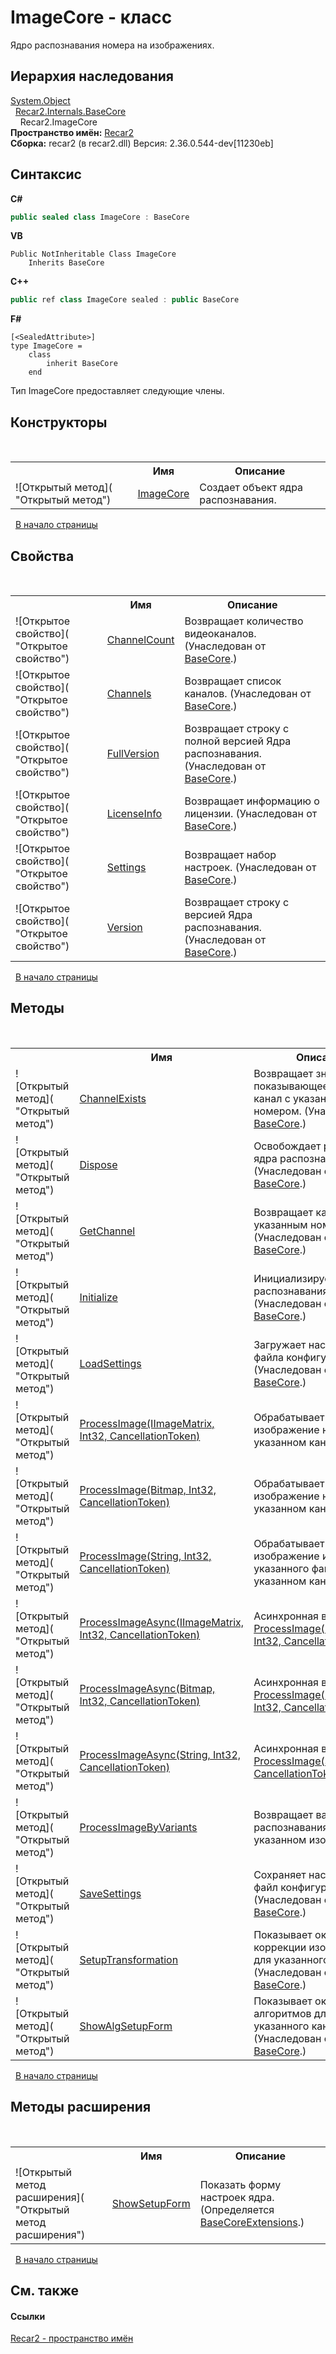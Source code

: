 # ImageCore - класс
 

Ядро распознавания номера на изображениях.


## Иерархия наследования
<a href="http://msdn2.microsoft.com/ru-ru/library/e5kfa45b" target="_blank">System.Object</a><br />&nbsp;&nbsp;<a href="5d7b3a7d-89fd-7a42-1091-912a0f6d1528">Recar2.Internals.BaseCore</a><br />&nbsp;&nbsp;&nbsp;&nbsp;Recar2.ImageCore<br />
**Пространство имён:**&nbsp;<a href="0dd0c505-07fc-c3e8-128c-d1a0701f2a29">Recar2</a><br />**Сборка:**&nbsp;recar2 (в recar2.dll) Версия: 2.36.0.544-dev[11230eb]

## Синтаксис

**C#**<br />
``` C#
public sealed class ImageCore : BaseCore
```

**VB**<br />
``` VB
Public NotInheritable Class ImageCore
	Inherits BaseCore
```

**C++**<br />
``` C++
public ref class ImageCore sealed : public BaseCore
```

**F#**<br />
``` F#
[<SealedAttribute>]
type ImageCore =  
    class
        inherit BaseCore
    end
```

Тип ImageCore предоставляет следующие члены.


## Конструкторы
&nbsp;<table><tr><th></th><th>Имя</th><th>Описание</th></tr><tr><td>![Открытый метод]( "Открытый метод")</td><td><a href="a2cc3f00-943c-18ff-6da6-33459a318b80">ImageCore</a></td><td>
Создает объект ядра распознавания.</td></tr></table>&nbsp;
<a href="#imagecore---класс">В начало страницы</a>

## Свойства
&nbsp;<table><tr><th></th><th>Имя</th><th>Описание</th></tr><tr><td>![Открытое свойство]( "Открытое свойство")</td><td><a href="7d8f4c7a-1b7f-6cd6-3def-e20ae179c5d4">ChannelCount</a></td><td>
Возвращает количество видеоканалов.
 (Унаследован от <a href="5d7b3a7d-89fd-7a42-1091-912a0f6d1528">BaseCore</a>.)</td></tr><tr><td>![Открытое свойство]( "Открытое свойство")</td><td><a href="25085340-e437-3fe9-5641-a31443ded2d1">Channels</a></td><td>
Возвращает список каналов.
 (Унаследован от <a href="5d7b3a7d-89fd-7a42-1091-912a0f6d1528">BaseCore</a>.)</td></tr><tr><td>![Открытое свойство]( "Открытое свойство")</td><td><a href="0a07e45f-1a99-cddc-282f-08954c57104f">FullVersion</a></td><td>
Возвращает строку с полной версией Ядра распознавания.
 (Унаследован от <a href="5d7b3a7d-89fd-7a42-1091-912a0f6d1528">BaseCore</a>.)</td></tr><tr><td>![Открытое свойство]( "Открытое свойство")</td><td><a href="835f4b5d-54fe-1ee2-10b5-d5ac205cb9dc">LicenseInfo</a></td><td>
Возвращает информацию о лицензии.
 (Унаследован от <a href="5d7b3a7d-89fd-7a42-1091-912a0f6d1528">BaseCore</a>.)</td></tr><tr><td>![Открытое свойство]( "Открытое свойство")</td><td><a href="2dbc41c2-92af-dbd0-1ea7-e47530b767f5">Settings</a></td><td>
Возвращает набор настроек.
 (Унаследован от <a href="5d7b3a7d-89fd-7a42-1091-912a0f6d1528">BaseCore</a>.)</td></tr><tr><td>![Открытое свойство]( "Открытое свойство")</td><td><a href="0f015a00-a7a9-c995-0f07-5e20bdf00754">Version</a></td><td>
Возвращает строку с версией Ядра распознавания.
 (Унаследован от <a href="5d7b3a7d-89fd-7a42-1091-912a0f6d1528">BaseCore</a>.)</td></tr></table>&nbsp;
<a href="#imagecore---класс">В начало страницы</a>

## Методы
&nbsp;<table><tr><th></th><th>Имя</th><th>Описание</th></tr><tr><td>![Открытый метод]( "Открытый метод")</td><td><a href="791bf85f-db5f-5b88-d38e-bea1ad3d86f6">ChannelExists</a></td><td>
Возвращает значение, показывающее есть ли канал с указанным номером.
 (Унаследован от <a href="5d7b3a7d-89fd-7a42-1091-912a0f6d1528">BaseCore</a>.)</td></tr><tr><td>![Открытый метод]( "Открытый метод")</td><td><a href="7dd00cc6-0b34-0ed7-05d4-237fdd964384">Dispose</a></td><td>
Освобождает ресурсы ядра распознавания.
 (Унаследован от <a href="5d7b3a7d-89fd-7a42-1091-912a0f6d1528">BaseCore</a>.)</td></tr><tr><td>![Открытый метод]( "Открытый метод")</td><td><a href="f4c5022b-d4b2-17d0-898e-64d9c2b9f838">GetChannel</a></td><td>
Возвращает канал с указанным номером.
 (Унаследован от <a href="5d7b3a7d-89fd-7a42-1091-912a0f6d1528">BaseCore</a>.)</td></tr><tr><td>![Открытый метод]( "Открытый метод")</td><td><a href="c0709f20-49ca-88bc-25f8-f4af0f845461">Initialize</a></td><td>
Инициализирует ядро распознавания.
 (Унаследован от <a href="5d7b3a7d-89fd-7a42-1091-912a0f6d1528">BaseCore</a>.)</td></tr><tr><td>![Открытый метод]( "Открытый метод")</td><td><a href="5ba355cc-a8d0-26b2-f98b-6f8e04c0eb8a">LoadSettings</a></td><td>
Загружает настройки из файла конфигурации.
 (Унаследован от <a href="5d7b3a7d-89fd-7a42-1091-912a0f6d1528">BaseCore</a>.)</td></tr><tr><td>![Открытый метод]( "Открытый метод")</td><td><a href="e80c3532-1a67-6abe-1d17-a14b6f1777c6">ProcessImage(IImageMatrix, Int32, CancellationToken)</a></td><td>
Обрабатывает указанное изображение на указанном канале.</td></tr><tr><td>![Открытый метод]( "Открытый метод")</td><td><a href="f8de59f5-8bef-922f-71a2-2e8199ef95e7">ProcessImage(Bitmap, Int32, CancellationToken)</a></td><td>
Обрабатывает указанное изображение на указанном канале.</td></tr><tr><td>![Открытый метод]( "Открытый метод")</td><td><a href="a5acb166-8c84-2c2d-41e6-cdd70c7012f1">ProcessImage(String, Int32, CancellationToken)</a></td><td>
Обрабатывает изображение из указанного файла на указанном канале.</td></tr><tr><td>![Открытый метод]( "Открытый метод")</td><td><a href="86de877d-a6ab-8201-d65c-061d82663675">ProcessImageAsync(IImageMatrix, Int32, CancellationToken)</a></td><td>
Асинхронная версия <a href="e80c3532-1a67-6abe-1d17-a14b6f1777c6">ProcessImage(IImageMatrix, Int32, CancellationToken)</a>.</td></tr><tr><td>![Открытый метод]( "Открытый метод")</td><td><a href="b12ed571-5d8e-57e8-ec37-dc80c7323597">ProcessImageAsync(Bitmap, Int32, CancellationToken)</a></td><td>
Асинхронная версия <a href="f8de59f5-8bef-922f-71a2-2e8199ef95e7">ProcessImage(Bitmap, Int32, CancellationToken)</a>.</td></tr><tr><td>![Открытый метод]( "Открытый метод")</td><td><a href="043bc7ec-091f-6b1a-78c5-96c61e9527d8">ProcessImageAsync(String, Int32, CancellationToken)</a></td><td>
Асинхронная версия <a href="a5acb166-8c84-2c2d-41e6-cdd70c7012f1">ProcessImage(String, Int32, CancellationToken)</a>.</td></tr><tr><td>![Открытый метод]( "Открытый метод")</td><td><a href="7759dccd-3abb-e65e-7add-4decad2dd089">ProcessImageByVariants</a></td><td>
Возвращает варианты распознавания на указанном изображении.</td></tr><tr><td>![Открытый метод]( "Открытый метод")</td><td><a href="27a8629f-6137-b611-964d-dedc1866cdbe">SaveSettings</a></td><td>
Сохраняет настройки в файл конфигурации.
 (Унаследован от <a href="5d7b3a7d-89fd-7a42-1091-912a0f6d1528">BaseCore</a>.)</td></tr><tr><td>![Открытый метод]( "Открытый метод")</td><td><a href="606c89d3-8a8a-2420-6f72-2d25fe454e16">SetupTransformation</a></td><td>
Показывает окно коррекции изображений для указанного канала.
 (Унаследован от <a href="5d7b3a7d-89fd-7a42-1091-912a0f6d1528">BaseCore</a>.)</td></tr><tr><td>![Открытый метод]( "Открытый метод")</td><td><a href="ca8b80f6-e2be-9091-940f-76e62fe445c5">ShowAlgSetupForm</a></td><td>
Показывает окно настроек алгоритмов для указанного канала.
 (Унаследован от <a href="5d7b3a7d-89fd-7a42-1091-912a0f6d1528">BaseCore</a>.)</td></tr></table>&nbsp;
<a href="#imagecore---класс">В начало страницы</a>

## Методы&nbsp;расширения
&nbsp;<table><tr><th></th><th>Имя</th><th>Описание</th></tr><tr><td>![Открытый метод расширения]( "Открытый метод расширения")</td><td><a href="f273fd22-2c6d-a3de-368e-3833b24ea879">ShowSetupForm</a></td><td>
Показать форму настроек ядра.
 (Определяется <a href="0561b959-4ae3-eabf-dd45-dfa4e434be86">BaseCoreExtensions</a>.)</td></tr></table>&nbsp;
<a href="#imagecore---класс">В начало страницы</a>

## См. также


#### Ссылки
<a href="0dd0c505-07fc-c3e8-128c-d1a0701f2a29">Recar2 - пространство имён</a><br />